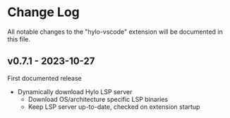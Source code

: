 # Change Log

All notable changes to the "hylo-vscode" extension will be documented in this file.

## v0.7.1 - 2023-10-27

First documented release

- Dynamically download Hylo LSP server
  - Download OS/architecture specific LSP binaries
  - Keep LSP server up-to-date, checked on extension startup
